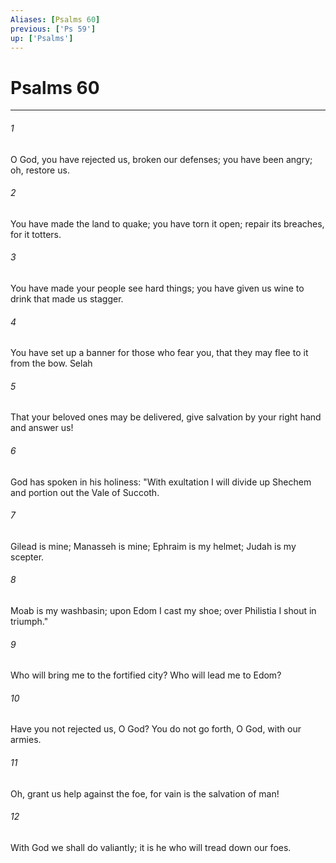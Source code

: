 ```yaml
---
Aliases: [Psalms 60]
previous: ['Ps 59']
up: ['Psalms']
---
```

# Psalms 60

***

 

###### 1 
O God, you have rejected us, broken our defenses; 
 you have been angry; oh, restore us. 
 
 

###### 2 
You have made the land to quake; you have torn it open; 
 repair its breaches, for it totters. 
 
 

###### 3 
You have made your people see hard things; 
 you have given us wine to drink that made us stagger.
 
 

###### 4 
You have set up a banner for those who fear you, 
 that they may flee to it from the bow. Selah 
 
 

###### 5 
That your beloved ones may be delivered, 
 give salvation by your right hand and answer us!
 
 

###### 6 
God has spoken in his holiness: 
 "With exultation I will divide up Shechem 
 and portion out the Vale of Succoth. 
 
 

###### 7 
Gilead is mine; Manasseh is mine; 
 Ephraim is my helmet; 
 Judah is my scepter. 
 
 

###### 8 
Moab is my washbasin; 
 upon Edom I cast my shoe; 
 over Philistia I shout in triumph."
 
 

###### 9 
Who will bring me to the fortified city? 
 Who will lead me to Edom? 
 
 

###### 10 
Have you not rejected us, O God? 
 You do not go forth, O God, with our armies. 
 
 

###### 11 
Oh, grant us help against the foe, 
 for vain is the salvation of man! 
 
 

###### 12 
With God we shall do valiantly; 
 it is he who will tread down our foes.
 

